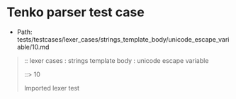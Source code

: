 # Tenko parser test case

- Path: tests/testcases/lexer_cases/strings_template_body/unicode_escape_variable/10.md

> :: lexer cases : strings template body : unicode escape variable
>
> ::> 10
>
> Imported lexer test
>
> <template body> long unicode escape bad contents

## FAIL

## Input

`````js
`${"-->"}\u{0fail}${"<--"}`
`````

## Output

_Note: the whole output block is auto-generated. Manual changes will be overwritten!_

Below follow outputs in four parsing modes: sloppy mode, strict mode script goal, module goal, web compat mode (always sloppy).

Note that the output parts are auto-generated by the test runner to reflect actual result.

### Sloppy mode

Parsed with script goal and as if the code did not start with strict mode header.

`````
throws: Parser error!
  Template contained an illegal escape, these are only allowed in _tagged_ templates in >=ES2018

`${"-->"}\u{0fail}${"<--"}`
        ^^^^^^^^^^^^------- error
`````

### Strict mode

Parsed with script goal but as if it was starting with `"use strict"` at the top.

_Output same as sloppy mode._

### Module goal

Parsed with the module goal.

_Output same as sloppy mode._

### Web compat mode

Parsed in sloppy script mode but with the web compat flag enabled.

_Output same as sloppy mode._
